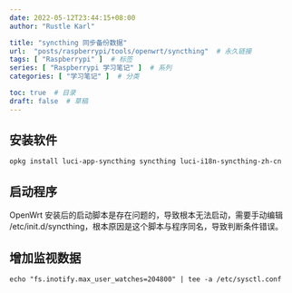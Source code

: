 ```yaml
---
date: 2022-05-12T23:44:15+08:00
author: "Rustle Karl"

title: "syncthing 同步备份数据"
url:  "posts/raspberrypi/tools/openwrt/syncthing"  # 永久链接
tags: [ "Raspberrypi" ]  # 标签
series: [ "Raspberrypi 学习笔记" ]  # 系列
categories: [ "学习笔记" ]  # 分类

toc: true  # 目录
draft: false  # 草稿
---
```


## 安装软件

```shell
opkg install luci-app-syncthing syncthing luci-i18n-syncthing-zh-cn
```

## 启动程序

OpenWrt 安装后的启动脚本是存在问题的，导致根本无法启动，需要手动编辑 /etc/init.d/syncthing，根本原因是这个脚本与程序同名，导致判断条件错误。

## 增加监视数据

```shell
echo "fs.inotify.max_user_watches=204800" | tee -a /etc/sysctl.conf
```
